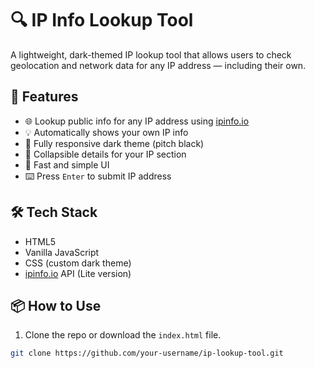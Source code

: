 # 🔍 IP Info Lookup Tool

A lightweight, dark-themed IP lookup tool that allows users to check geolocation and network data for any IP address — including their own.


## 🚀 Features

- 🌐 Lookup public info for any IP address using [ipinfo.io](https://ipinfo.io)
- 💡 Automatically shows your own IP info
- 🎨 Fully responsive dark theme (pitch black)
- 🧩 Collapsible details for your IP section
- 🎯 Fast and simple UI
- ⌨️ Press `Enter` to submit IP address

## 🛠️ Tech Stack

- HTML5
- Vanilla JavaScript
- CSS (custom dark theme)
- [ipinfo.io](https://ipinfo.io) API (Lite version)

## 📦 How to Use

1. Clone the repo or download the `index.html` file.

```bash
git clone https://github.com/your-username/ip-lookup-tool.git
